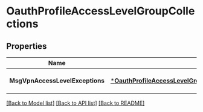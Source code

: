# OauthProfileAccessLevelGroupCollections

## Properties
Name | Type | Description | Notes
------------ | ------------- | ------------- | -------------
**MsgVpnAccessLevelExceptions** | [***OauthProfileAccessLevelGroupCollectionsMsgVpnAccessLevelExceptions**](OauthProfileAccessLevelGroupCollectionsMsgVpnAccessLevelExceptions.md) |  | [optional] [default to null]

[[Back to Model list]](../README.md#documentation-for-models) [[Back to API list]](../README.md#documentation-for-api-endpoints) [[Back to README]](../README.md)

